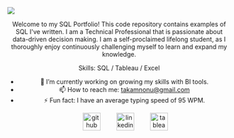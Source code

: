 ![](https://pbs.twimg.com/media/F0QHd3lWcAAZIMi?format=jpg&name=4096x4096)

<center>Welcome to my SQL Portfolio! This code repository contains examples of SQL I've written. I am a Technical Professional that is passionate about data-driven decision making. I am a self-proclaimed lifelong student, as I thoroughly enjoy continuously challenging myself to learn and expand my knowledge.

Skills: SQL / Tableau / Excel

- 🔭 I’m currently working on growing my skills with BI tools. 
- 📫 How to reach me: takamnonu@gmail.com 
- ⚡ Fun fact: I have an average typing speed of 95 WPM. 


&emsp;&emsp;[<img src='https://cdn.jsdelivr.net/npm/simple-icons@3.0.1/icons/github.svg' alt='github' height='40'>](https://github.com/Takam222) &emsp;&emsp; [<img src='https://cdn.jsdelivr.net/npm/simple-icons@3.0.1/icons/linkedin.svg' alt='linkedin' height='40'>](https://www.linkedin.com/in/linkedin.com/in/tiffany-n-akamnonu/) &emsp;&emsp; [<img src='https://cdn.jsdelivr.net/npm/simple-icons@3.0.1/icons/tableau.svg' alt='tableau' height='40'>](https://public.tableau.com/app/profile/tiffany.akamnonu) </center> 

